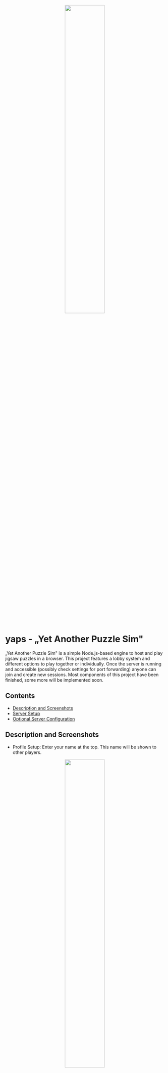 <p align="center">
   <img src="img/logo.png" width="50%">
</p>

# yaps - „Yet Another Puzzle Sim"
„Yet Another Puzzle Sim" is a simple Node.js-based engine to host and play jigsaw puzzles in a browser.
This project features a lobby system and different options to play together or individually.
Once the server is running and accessible (possibly check settings for port forwarding) anyone can join and create new sessions.
Most components of this project have been finished, some more will be implemented soon.

## Contents

* [Description and Screenshots](#description-and-screenshots)
* [Server Setup](#server-setup)
* [Optional Server Configuration](#optional-server-configuration)

## Description and Screenshots
* Profile Setup: Enter your name at the top. This name will be shown to other players.
<p align="center"><img src="img/help/helpA1.jpg" width="50%"></p>

* Profile Setup: Select a color at the bottom. This color identifier will be displayed alongside your name.
<p align="center"><img src="img/help/helpA2.jpg" width="50%"></p>

* These are the currently listed sessions. You can join a session by double-clicking
<p align="center"><img src="img/help/helpB1.jpg" width="50%"></p>

* The lock-icon idicates the requirement for a passphrase to enter the session.
<p align="center"><img src="img/help/helpB3.jpg" width="50%"></p>

* The tile-icon represents the tile shape difficulty, i.e. how recognizable the edges of the pieces are. The difficulty is ranked from copper over silver and gold to diamond.
<p align="center"><img src="img/help/helpB4.jpg" width="50%"></p>

* Here an icon is shown if the puzzle pieces can and have to be rotated to solve the puzzle. Otherwise, all tiles are already in their correct orientation.
<p align="center"><img src="img/help/helpB5.jpg" width="50%"></p>

* Those icons are followed by the name of the session.
<p align="center"><img src="img/help/helpB6.jpg" width="50%"></p>

* This column shows the current progress of the game. The first number corresponds to the number of already established connections whereas the second is the total number of connections needed for a completed puzzle.
<p align="center"><img src="img/help/helpB7.jpg" width="50%"></p>

* The last column shows the current and maximum number of players in a session.
<p align="center"><img src="img/help/helpB8.jpg" width="50%"></p>

* These buttons allow you to refresh the currently listed sessions or begin setting up your own.
<p align="center"><img src="img/help/helpB2.jpg" width="50%"></p>

* When creating your own session, there are several settings you can choose from. In the highlighted box you can enter the session's name.
<p align="center"><img src="img/help/helpC2.jpg" width="50%"></p>

* If you like, you can enable the passphrase-requirement and enter the respective passphrase in the corresponding box.
<p align="center"><img src="img/help/helpC3.jpg" width="50%"></p>

* This setting determines the number of pieces into which your motif will be cut. Note that the value is given in relation to the motif's longer edge, i.e. horizontally for an image in landscape format or vertically for one in a portrait format, respectively.
<p align="center"><img src="img/help/helpC4.jpg" width="50%"></p>

* Here you can select the maximum number of players you want to allow into your session.
<p align="center"><img src="img/help/helpC5.jpg" width="50%"></p>

* Here you can select the difficulty. Copper through gold correspond to the well-known characteristic shape of jigsaw puzzle pieces but with decreasingly distinctive features, whereas the diamond setting yields flat edges for all pieces.
<p align="center"><img src="img/help/helpC6.jpg" width="50%"></p>

* Here you can select whether rotation of tiles is required and whether or not to keep track of connections made per player (which will be visible to all players in a session).
<p align="center"><img src="img/help/helpC7.jpg" width="50%"></p>

* Use the file selection dialog or simply drag an image from your disk onto the respective button to select an image as puzzle motif. After the file has been selected, you will see a small preview.
<p align="center"><img src="img/help/helpC8.jpg" width="50%"></p>

* Finally, these buttons can either start the currently configured session or get you back to the list of already running sessions.
<p align="center"><img src="img/help/helpC1.jpg" width="50%"></p>

* The in-game controls used in yaps mostly rely on mouse. You can use the shift-key to adjust the zoom more precisely.
<p align="center"><img src="img/help/helpD1.jpg" width="50%"></p>

* In the bottom right there is a list of buttons which give you quick access to several additional features. For example, the toggle button for shadows of puzzle pieces can be used to find pieces that are hidden behind others.
<p align="center"><img src="img/help/helpD2.jpg" width="50%"></p>

* The top right contains a progress counter which displays the currently made connections between pieces and the number required for completion of the puzzle.
<p align="center"><img src="img/help/helpD4.jpg" width="50%"></p>

* The button at the top left lets you return to the lobby screen.
<p align="center"><img src="img/help/helpD3.jpg" width="50%"></p>

* In the list of players you can also see additional information: The host is marked by a crown symbol. If you are in a competitive session you can also see the score by player. Lastly, the current host can (permanently) kick players from this session.
<p align="center"><img src="img/help/helpF1.jpg" width="50%"></p>

## Server Setup
The host of the game, i.e. the person running the server, has to install Node.js (server software) and a few small packages. Here is a detailed description of what the host has to do to set up yaps:

1. Install `Node.js` including `npm` from [here](https://nodejs.org/).

   (Optional: I recommend to add the binary directory of Node.js to your path variable<sup>a</sup>.)
2. Download the contents of this repository and move them into a clean directory.
3. Open a shell in the newly created yaps directory<sup>b</sup>. Execute `npm` to install the components `express` and `socket.io` using the command
   ```console
   $ <path-to-npm>/npm install express socket.io
   ```
4. Test the server by issuing
   ```console
   $ <path-to-node>/node index.js
   ```
   in the shell. If no errors occured, a message appears showing on which port the server is listening. Furthermore, your public IP-address/the server's url is shown in the format XXX.XXX.XXX.XXX:8080 . Paste this address (or simply localhost:8080 if you are on the same machine) into your browser address bar and connect to the server. You can easily change the local port by editing the line `const port = 8080;` in the file `index.js`.
5. In order to give other people access to your server, you possibly have to configure your router to forward/map the port accordingly (TCP). Other players can then join your game using the IP-address from above.

<sup>a</sup> The Windows-installer offers to do so automatically. Alternatively, see the instructions for Windows [here](https://stackoverflow.com/a/9546345).

<sup>b</sup> On Windows use Shift+Right Click in the directory then select the shell option from the context menu (see explanation for Windows [here](https://stackoverflow.com/a/60914)).

## Optional Server Configuration
Here is a list of the more interesting properties that can still be adjusted easily:

* **Max. Number of Sessions**: The maximum number of active sessions can be set in `const max_number_of_sessions = 10;`.
* **Max. Number of Players**: The maximum number of players per session can be set in `const nMaximumPlayers = 20;`.
* **Idle Timeout**: If a session has no activity for some time, it will be shut down. There are three timers associated with this process: With `const puzzleIdleCheck = 10;` the frequency of activity checks is configured, `const puzzleIdle = 300;` denotes the duration after which, if the session remains inactive, a countdown for a timeout is started. The latter is given in the line `const idlePuzzleTimeout = 300;`. All values are given in seconds.
* **Completion Timeout**: The completion timeout countdown of a session starts immediately on completion of the puzzle. Its duration in seconds can be set in the line `const completionPuzzleTimeout = 300;`.
* **Limitation for Number of Pieces**: The number pieces a puzzle can have is limited both towards lower and upper values. This is controlled in the line `const nMaximumPiecesPerDirection = 30, nMinimumPiecesLongDirection = 5, nMinimumPiecesShortDirection = 3;`. In order to let clients use an increased range of values, also the two lines `const nMinimumPiecesLongDirection = 5;` and `const nMaximumPiecesPerDirection = 30;` in `lib/game.js` have to be edited accordingly. Note that values above the upper margin `nMaximumPiecesPerDirection` can lead to a significant drop in performance on the client side due to the large number of elements with possibly complex cut paths.
* **Port**: The local port of the server can be set by modifying the line `const port = 8080;`.
* **Temporary Directory**: The local local directory in which the currently used puzzle motifs are stored can be set by modifying the line `const tmpdir = "tmp";`.

Simply modify the file `index.js` to your liking.